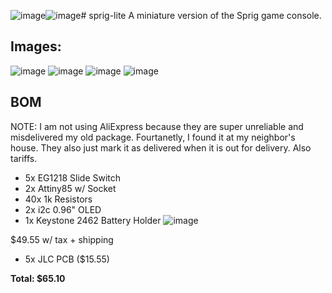 ![image](https://github.com/user-attachments/assets/b53b81cb-07f8-487f-93d0-7a17f19da2e2)![image](https://github.com/user-attachments/assets/29412303-48de-4da7-ae4d-225a4cf6336b)# sprig-lite
A miniature version of the Sprig game console.

## Images:
![image](https://github.com/user-attachments/assets/830ad957-dc60-406b-bb02-4673f8bdbb8f)
![image](https://github.com/user-attachments/assets/8a726e69-3394-4c86-991d-ac44496ac3ce)
![image](https://github.com/user-attachments/assets/478552ae-f8ac-47f9-a9ae-e8780fa2a84c)
![image](https://github.com/user-attachments/assets/b9870e22-a5ce-4362-98ea-669ff968064f)

## BOM 
NOTE: I am not using AliExpress because they are super unreliable and misdelivered my old package. Fourtanetly, I found it at my neighbor's house. They also just mark it as delivered when it is out for delivery. Also tariffs. 
* 5x EG1218 Slide Switch
* 2x Attiny85 w/ Socket
* 40x 1k Resistors
* 2x i2c 0.96" OLED
* 1x Keystone 2462 Battery Holder
![image](https://github.com/user-attachments/assets/fba87373-ab65-445b-993c-f0b58a34192f)

$49.55 w/ tax + shipping

* 5x JLC PCB ($15.55)

**Total: $65.10**
